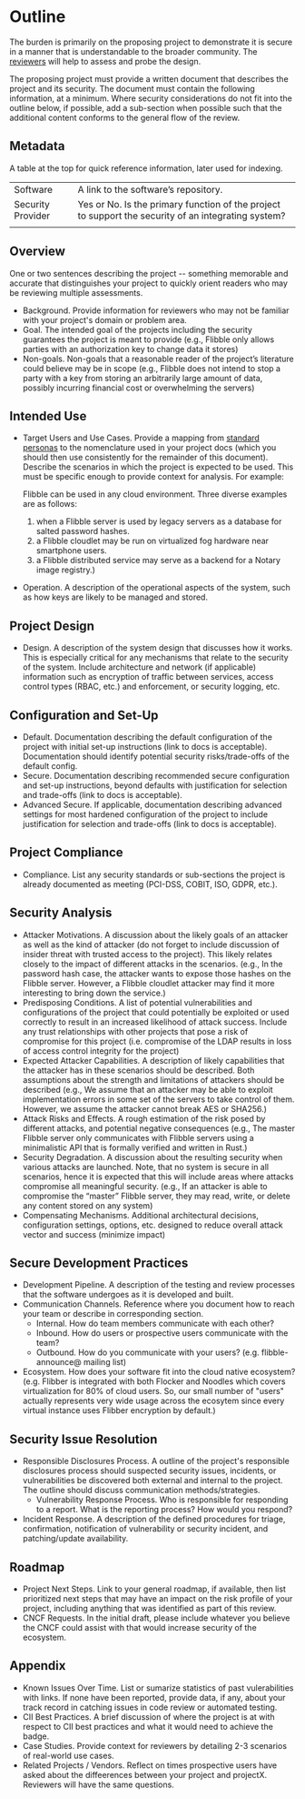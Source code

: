 # Outline

The burden is primarily on the proposing project to demonstrate it is secure in a manner that is understandable to the broader community.  The [reviewers](security-reviewer.md) will help to assess and probe the design.

The proposing project must provide a written document that describes the project and its security.  The document must contain the following information, at a minimum. Where security considerations do not fit into the outline below, if possible, add a sub-section when possible such that the additional content conforms to the general flow of the review.


## Metadata

A table at the top for quick reference information, later used for indexing.

|   |  |
| -- | -- |
| Software | A link to the software’s repository.
| Security Provider | Yes or No. Is the primary function of the project to support the security of an integrating system?
|||

## Overview

One or two sentences describing the project -- something memorable and accurate that distinguishes your project to quickly orient readers who may be reviewing multiple assessments.

* Background. Provide information for reviewers who may not be familiar with your project's domain or problem area.
* Goal. The intended goal of the projects including the security guarantees the project is meant to provide (e.g., Flibble only allows parties with an authorization key to change data it stores)
* Non-goals.  Non-goals that a reasonable reader of the project’s literature could believe may be in scope (e.g., Flibble does not intend to stop a party with a key from storing an arbitrarily large amount of data, possibly incurring financial cost or overwhelming the servers)

## Intended Use

* Target Users and Use Cases. Provide a mapping from [standard personas](../../usecases.md) to the nomenclature used in your project docs (which you should then use consistently
for the remainder of this document). Describe the scenarios in which the project is expected to be used. This must be specific enough to provide context for analysis. For example:

    Flibble can be used in any cloud environment.  Three diverse examples are as follows:
    1. when a Flibble server is used by legacy servers as a database for salted password hashes.
    2. a Flibble cloudlet may be run on virtualized fog hardware near smartphone users.
    3. a Flibble distributed service may serve as a backend for a Notary image registry.)

* Operation.  A description of the operational aspects of the system, such as how keys are likely to be managed and stored.

## Project Design

* Design.  A description of the system design that discusses how it works. This is especially critical for any mechanisms that relate to the security of the system.  Include architecture and network (if applicable) information such as encryption of traffic between services, access control types (RBAC, etc.) and enforcement, or security logging, etc.

## Configuration and Set-Up

* Default.  Documentation describing the default configuration of the project with initial set-up instructions (link to docs is acceptable). Documentation should identify potential security risks/trade-offs of the default config.
* Secure. Documentation describing recommended secure configuration and set-up instructions, beyond defaults with justification for selection and trade-offs (link to docs is acceptable).
* Advanced Secure. If applicable, documentation describing advanced settings for most hardened configuration of the project to include justification for selection and trade-offs (link to docs is acceptable).

## Project Compliance

* Compliance.  List any security standards or sub-sections the project is already documented as meeting (PCI-DSS, COBIT, ISO, GDPR, etc.).

## Security Analysis

* Attacker Motivations.  A discussion about the likely goals of an attacker as well as the kind of attacker (do not forget to include discussion of insider threat with trusted access to the project).  This likely relates closely to the impact of different attacks in the scenarios.  (e.g., In the password hash case, the attacker wants to expose those hashes on the Flibble server.  However, a Flibble cloudlet attacker may find it more interesting to bring down the service.)
* Predisposing Conditions. A list of potential vulnerabilities and configurations of the project that could potentially be exploited or used correctly to result in an increased likelihood of attack success. Include any trust relationships with other projects that pose a risk of compromise for this project (i.e. compromise of the LDAP results in loss of access control integrity for the project)
* Expected Attacker Capabilities.  A description of likely capabilities that the attacker has in these scenarios should be described.  Both assumptions about the strength and limitations of attackers should be described (e.g., We assume that an attacker may be able to exploit implementation errors in some set of the servers to take control of them.  However, we
assume the attacker cannot break AES or SHA256.)
* Attack Risks and Effects.  A rough estimation of the risk posed by different attacks, and potential negative consequences (e.g., The master Flibble server only communicates with Flibble servers using a minimalistic API that is formally verified and written in Rust.)
* Security Degradation.  A discussion about the resulting security when various attacks are launched.  Note, that no system is secure in all scenarios, hence it is expected that this will include areas where attacks compromise all meaningful security.  (e.g., If an attacker is able to compromise the “master” Flibble server, they may read, write, or delete any content stored on any system)
* Compensating Mechanisms.  Additional architectural decisions, configuration settings, options, etc. designed to reduce overall attack vector and success (minimize impact) 

## Secure Development Practices

* Development Pipeline.  A description of the testing and review processes that the software undergoes as it is developed and built.
* Communication Channels. Reference where you document how to reach your team or describe in corresponding section.
  * Internal. How do team members communicate with each other?
  * Inbound. How do users or prospective users communicate with the team?
  * Outbound. How do you communicate with your users? (e.g. flibble-announce@ mailing list)
* Ecosystem. How does your software fit into the cloud native ecosystem?  (e.g. Flibber is integrated with both Flocker and Noodles which covers virtualization for 80% of cloud users. So, our small number of "users" actually represents very wide usage across the ecosytem since every virtual instance uses Flibber
encryption by default.)

## Security Issue Resolution

* Responsible Disclosures Process. A outline of the project's responsible disclosures process should suspected security issues, incidents, or vulnerabilities be discovered both external and internal to the project. The outline should discuss communication methods/strategies.
  * Vulnerability Response Process. Who is responsible for responding to a report. What is the reporting process? How would you respond?
* Incident Response. A description of the defined procedures for triage, confirmation, notification of vulnerability or security incident, and patching/update availability.

## Roadmap

* Project Next Steps. Link to your general roadmap, if available, then list prioritized next steps that may have an impact on the risk profile of your project, including anything that was identified as part of this review.
* CNCF Requests. In the initial draft, please include whatever you believe the CNCF could assist with that would increase security of the ecosystem.

## Appendix

* Known Issues Over Time. List or sumarize statistics of past vulerabilities with links. If none have been reported, provide data, if any, about your track record in catching issues in code review or automated testing.
* CII Best Practices. A brief discussion of where the project is at with respect to CII best practices and what it would need to achieve the badge.
* Case Studies. Provide context for reviewers by detailing 2-3 scenarios of real-world use cases.
* Related Projects / Vendors. Reflect on times prospective users have asked about the diffeerences between your project and projectX. Reviewers will have
the same questions.
